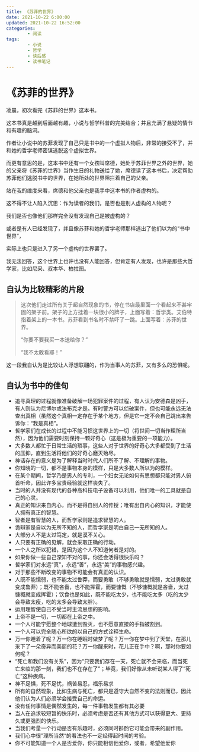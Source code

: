 ```yaml
---
title: 《苏菲的世界》
date: 2021-10-22 6:00:00
updated: 2021-10-22 16:52:00
categories:
        - 阅读
tags:
        - 小说
        - 哲学
        - 读后感
        - 读书笔记
---
```


# 《苏菲的世界》

凌晨，初次看完《苏菲的世界》这本书。

这本书真是越到后面越有趣，小说与哲学科普的完美结合；并且充满了悬疑的情节和有趣的脑洞。

作者让小说中的苏菲发现了自己只是书中的一个虚拟人物后，非常的接受不了，并和她的哲学老师密谋逃脱这个虚拟世界。

而更有意思的是，这本书中还有一个女孩叫席德，她处于苏菲世界之外的世界，她的父亲将《苏菲的世界》当作生日的礼物送给了她，席德读了这本书后，决定帮助苏菲他们逃脱书中的世界，在她所处的世界阻拦着自己的父亲。

站在我的维度来看，席德和他父亲也是我手中这本书的作者虚构的。

这不得不让人陷入沉思：作为读者的我们，是否也是别人虚构的人物呢？

我们是否也像他们那样完全没有发现自己是被虚构的？

或者是有人已经发现了，并且像苏菲和她的哲学老师那样逃出了他们以为的“书中世界”，

实际上也只是进入了另一个虚构的世界罢了。

我无法回答，这个世界上也许也没有人能回答，但肯定有人发现，也许是那些大哲学家，比如尼采、叔本华、柏拉图。

## 自认为比较精彩的片段

> 这次他们走过所有关于超自然现象的书，停在书店最里面一个看起来不甚牢固的架子前。架子的上方挂着一块很小的牌子，上面写着：哲学类。艾伯特指着架上的一本书。苏菲看到书名时不禁吓了一跳。上面写着：苏菲的世界。
>
> “你要不要我买一本送给你？”
>
> “我不太敢看耶！”

这一段我自认为是比较让人浮想联翩的，作为当事人的苏菲，又有多么的恐惧呢。

## 自认为书中的佳句

- 追寻真理的过程就像准备破解一场犯罪案件的过程，有人认为安德森是凶手，有人则认为尼博尔或法布克才是。有时警方可以侦破案件，但也可能永远无法查出真相（虽然这个真相一定存在于某个地方，但是它一定不会自己跳出来告诉你：“我是真相”。
- 哲学家们在成长的过程中不能习惯这世界上的一切（将世间一切当作理所当然），因为他们需要时刻保持一颗好奇心（这是极为重要的一项能力）。
- 大多数人都忙于日常生活的琐事，这些人对于世界的好奇心大多都受到了生活的压抑，直到生活将他们的好奇心磨灭殆尽。
- 神话存在的意义是为了解释当时时代人们所不了解、不理解的事物。
- 你知晓的一切，都不是事物本身的模样，只是大多数人所以为的模样。
- 在某个期间，哲学乃是男人的专利，一个妇女无论如何有思想都只能对男人俯首听命，因此许多宝贵经验就这样丧失了。
- 当时的人并没有现代的各种高科技电子设备可以利用，他们唯一的工具就是自己的心灵。
- 真正的知识来自内心，而不是得自别人的传授；唯有出自内心的知识，才能使人拥有真正的智慧。
- 智者是有智慧的人，而哲学家则是追求智慧的人。
- 诡辩家是自以为无所不知的人，而哲学家是明白自己一无所知的人。
- 大部分人不是太过笃定，就是漠不关心。
- 人只要有正确的见解，就会采取正确的行动。
- 一个人之所以犯错，是因为这个人不知道何者是对的。
- 如果你做一些自己深知不对的事，你还会活得很快乐吗？
- 哲学家们对永远“真”，永远“善”，永远“美”的事物感兴趣。
- 对于那些不断改变的事物不可能会有真正的认识。
- 人既不能懦弱，也不能太过鲁莽，而要勇敢（不够勇敢就是懦弱，太过勇敢就变成鲁莽）；既不能吝啬，也不能挥霍，而要慷慨（不够慷概就是吝啬，太过慷概就变成挥霍）；饮食也是如此，既不能吃太少，也不能吃太多（吃的太少会导致太瘦，吃的太多会导致太胖）。
- 运用理智使自己不受当时主流思想的影响。
- 上帝不是一切，一切都在上帝之中。
- 一个人可能宁愿整个地球遭到毁灭，也不愿意直接的手指被割到。
- 一个人可以完全随心所欲的以自己的方式诠释生命。
- 万一你睡着了呢？万一你在睡眠时做梦了呢？万一你在梦中到了天堂，在那儿采下了一朵奇异而美丽的花？万一你醒来时，花儿正在手中？啊，那时你要如何呢？
- “死亡和我们没有关系”，因为“只要我们存在一天，死亡就不会来临，而当死亡来临的那一刻，我们也不在存在了”；毕竟，我们好像从未听说某人得了“死亡”这种疾病。
- 神不足惧，死不足忧，祸苦易忍，福乐易求
- 所有的自然现象，比如生病与死亡，都只是遵守大自然不变的法则而已，因此他们认为人们必须学会接受自己的命运。
- 没有任何事情是偶然发生的，每一件事物发生都有其必要
- 当人在追求较短暂的快乐时，必须考虑是否还有其他方式可以获得更大、更持久或更强烈的快乐。
- 当我们考量一个行动是否有乐趣时，必须同时斟酌它可能会带来的副作用。
- 我们心中很”理所当然“的看法也不一定经得起时间的考验。
- 你不可能知道一个人是否爱你，你只能相信他爱你，或者，希望他爱你
